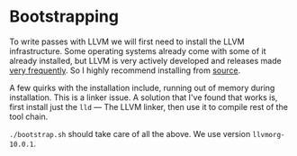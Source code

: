 # Bootstrapping


To write passes with LLVM we will first need to install the LLVM infrastructure.
Some operating systems already come with some of it already installed, but LLVM
is very actively developed and releases made [very
frequently](https://github.com/llvm/llvm-project/releases). So I highly
recommend installing from [source](https://github.com/llvm/llvm-project).

A few quirks with the installation include, running out of memory during
installation. This is a linker issue. A solution that I've found that works is,
first install just the `lld` — The LLVM linker, then use it to compile rest of
the tool chain.

`./bootstrap.sh` should take care of all the above. We use version
`llvmorg-10.0.1`.
